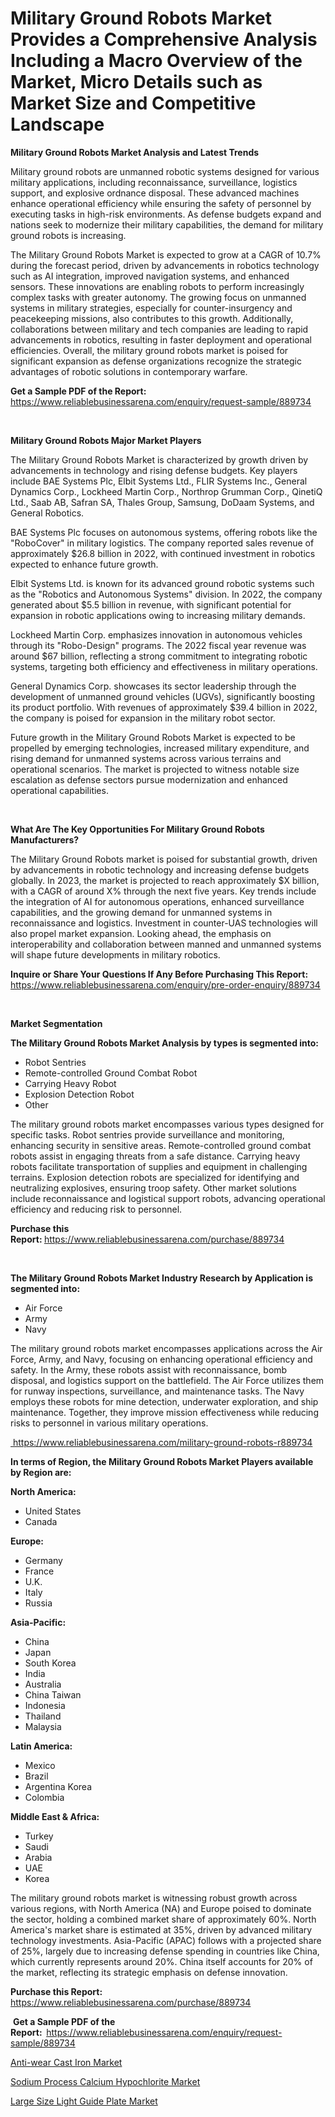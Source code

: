 <p><h1>Military Ground Robots Market Provides a Comprehensive Analysis Including a Macro Overview of the Market, Micro Details such as Market Size and Competitive Landscape</h1></p><p><strong>Military Ground Robots Market Analysis and Latest Trends</strong></p>
<p><p>Military ground robots are unmanned robotic systems designed for various military applications, including reconnaissance, surveillance, logistics support, and explosive ordnance disposal. These advanced machines enhance operational efficiency while ensuring the safety of personnel by executing tasks in high-risk environments. As defense budgets expand and nations seek to modernize their military capabilities, the demand for military ground robots is increasing.</p><p>The Military Ground Robots Market is expected to grow at a CAGR of 10.7% during the forecast period, driven by advancements in robotics technology such as AI integration, improved navigation systems, and enhanced sensors. These innovations are enabling robots to perform increasingly complex tasks with greater autonomy. The growing focus on unmanned systems in military strategies, especially for counter-insurgency and peacekeeping missions, also contributes to this growth. Additionally, collaborations between military and tech companies are leading to rapid advancements in robotics, resulting in faster deployment and operational efficiencies. Overall, the military ground robots market is poised for significant expansion as defense organizations recognize the strategic advantages of robotic solutions in contemporary warfare.</p></p>
<p><strong>Get a Sample PDF of the Report:&nbsp;</strong> <a href="https://www.reliablebusinessarena.com/enquiry/request-sample/889734?utm_campaign=2469&utm_medium=2&utm_source=Github&utm_content=ia&utm_term=16022025&utm_id=military-ground-robots">https://www.reliablebusinessarena.com/enquiry/request-sample/889734</a></p>
<p>&nbsp;</p>
<p><strong>Military Ground Robots Major Market Players</strong></p>
<p><p>The Military Ground Robots Market is characterized by growth driven by advancements in technology and rising defense budgets. Key players include BAE Systems Plc, Elbit Systems Ltd., FLIR Systems Inc., General Dynamics Corp., Lockheed Martin Corp., Northrop Grumman Corp., QinetiQ Ltd., Saab AB, Safran SA, Thales Group, Samsung, DoDaam Systems, and General Robotics.</p><p>BAE Systems Plc focuses on autonomous systems, offering robots like the "RoboCover" in military logistics. The company reported sales revenue of approximately $26.8 billion in 2022, with continued investment in robotics expected to enhance future growth.</p><p>Elbit Systems Ltd. is known for its advanced ground robotic systems such as the "Robotics and Autonomous Systems" division. In 2022, the company generated about $5.5 billion in revenue, with significant potential for expansion in robotic applications owing to increasing military demands.</p><p>Lockheed Martin Corp. emphasizes innovation in autonomous vehicles through its "Robo-Design" programs. The 2022 fiscal year revenue was around $67 billion, reflecting a strong commitment to integrating robotic systems, targeting both efficiency and effectiveness in military operations.</p><p>General Dynamics Corp. showcases its sector leadership through the development of unmanned ground vehicles (UGVs), significantly boosting its product portfolio. With revenues of approximately $39.4 billion in 2022, the company is poised for expansion in the military robot sector.</p><p>Future growth in the Military Ground Robots Market is expected to be propelled by emerging technologies, increased military expenditure, and rising demand for unmanned systems across various terrains and operational scenarios. The market is projected to witness notable size escalation as defense sectors pursue modernization and enhanced operational capabilities.</p></p>
<p>&nbsp;</p>
<p><strong>What Are The Key Opportunities For Military Ground Robots Manufacturers?</strong></p>
<p><p>The Military Ground Robots market is poised for substantial growth, driven by advancements in robotic technology and increasing defense budgets globally. In 2023, the market is projected to reach approximately $X billion, with a CAGR of around X% through the next five years. Key trends include the integration of AI for autonomous operations, enhanced surveillance capabilities, and the growing demand for unmanned systems in reconnaissance and logistics. Investment in counter-UAS technologies will also propel market expansion. Looking ahead, the emphasis on interoperability and collaboration between manned and unmanned systems will shape future developments in military robotics.</p></p>
<p><strong>Inquire or Share Your Questions If Any Before Purchasing This Report:</strong> <a href="https://www.reliablebusinessarena.com/enquiry/pre-order-enquiry/889734?utm_campaign=2469&utm_medium=2&utm_source=Github&utm_content=ia&utm_term=16022025&utm_id=military-ground-robots">https://www.reliablebusinessarena.com/enquiry/pre-order-enquiry/889734</a></p>
<p>&nbsp;</p>
<p><strong>Market Segmentation</strong></p>
<p><strong>The Military Ground Robots Market Analysis by types is segmented into:</strong></p>
<p><ul><li>Robot Sentries</li><li>Remote-controlled Ground Combat Robot</li><li>Carrying Heavy Robot</li><li>Explosion Detection Robot</li><li>Other</li></ul></p>
<p><p>The military ground robots market encompasses various types designed for specific tasks. Robot sentries provide surveillance and monitoring, enhancing security in sensitive areas. Remote-controlled ground combat robots assist in engaging threats from a safe distance. Carrying heavy robots facilitate transportation of supplies and equipment in challenging terrains. Explosion detection robots are specialized for identifying and neutralizing explosives, ensuring troop safety. Other market solutions include reconnaissance and logistical support robots, advancing operational efficiency and reducing risk to personnel.</p></p>
<p><strong>Purchase this Report:&nbsp;</strong><a href="https://www.reliablebusinessarena.com/purchase/889734?utm_campaign=2469&utm_medium=2&utm_source=Github&utm_content=ia&utm_term=16022025&utm_id=military-ground-robots">https://www.reliablebusinessarena.com/purchase/889734</a></p>
<p>&nbsp;</p>
<p><strong>The Military Ground Robots Market Industry Research by Application is segmented into:</strong></p>
<p><ul><li>Air Force</li><li>Army</li><li>Navy</li></ul></p>
<p><p>The military ground robots market encompasses applications across the Air Force, Army, and Navy, focusing on enhancing operational efficiency and safety. In the Army, these robots assist with reconnaissance, bomb disposal, and logistics support on the battlefield. The Air Force utilizes them for runway inspections, surveillance, and maintenance tasks. The Navy employs these robots for mine detection, underwater exploration, and ship maintenance. Together, they improve mission effectiveness while reducing risks to personnel in various military operations.</p></p>
<p><a href="https://www.reliablebusinessarena.com/military-ground-robots-r889734?utm_campaign=2469&utm_medium=2&utm_source=Github&utm_content=ia&utm_term=16022025&utm_id=military-ground-robots">&nbsp;https://www.reliablebusinessarena.com/military-ground-robots-r889734</a></p>
<p><strong>In terms of Region, the Military Ground Robots Market Players available by Region are:</strong></p>
<p>
    <p> <strong> North America: </strong>
        <ul>
            <li>United States</li>
            <li>Canada</li>
        </ul>
        </p> 
    <p> <strong> Europe: </strong>
        <ul>
            <li>Germany</li>
            <li>France</li>
            <li>U.K.</li>
            <li>Italy</li>
            <li>Russia</li>
        </ul>
        </p> 
    <p> <strong> Asia-Pacific: </strong>
        <ul>
            <li>China</li>
            <li>Japan</li>
            <li>South Korea</li>
            <li>India</li>
            <li>Australia</li>
            <li>China Taiwan</li>
            <li>Indonesia</li>
            <li>Thailand</li>
            <li>Malaysia</li>
        </ul>
        </p> 
    <p> <strong> Latin America: </strong>
        <ul>
            <li>Mexico</li>
            <li>Brazil</li>
            <li>Argentina Korea</li>
            <li>Colombia</li>
        </ul>
        </p> 
    <p> <strong> Middle East & Africa: </strong>
        <ul>
            <li>Turkey</li>
            <li>Saudi</li>
            <li>Arabia</li>
            <li>UAE</li>
            <li>Korea</li>
        </ul>
    </p>
    </p>
<p><p>The military ground robots market is witnessing robust growth across various regions, with North America (NA) and Europe poised to dominate the sector, holding a combined market share of approximately 60%. North America's market share is estimated at 35%, driven by advanced military technology investments. Asia-Pacific (APAC) follows with a projected share of 25%, largely due to increasing defense spending in countries like China, which currently represents around 20%. China itself accounts for 20% of the market, reflecting its strategic emphasis on defense innovation.</p></p>
<p><strong>Purchase this Report: </strong><a href="https://www.reliablebusinessarena.com/purchase/889734?utm_campaign=2469&utm_medium=2&utm_source=Github&utm_content=ia&utm_term=16022025&utm_id=military-ground-robots">https://www.reliablebusinessarena.com/purchase/889734</a></p>
<p>&nbsp;<strong>Get a Sample PDF of the Report:&nbsp;&nbsp;</strong><a href="https://www.reliablebusinessarena.com/enquiry/request-sample/889734?utm_campaign=2469&utm_medium=2&utm_source=Github&utm_content=ia&utm_term=16022025&utm_id=military-ground-robots">https://www.reliablebusinessarena.com/enquiry/request-sample/889734</a></p>
<p><strong></strong></p>
<p><p><a href="https://www.linkedin.com/pulse/projected-growth-anti-wear-cast-iron-market-7-cagr-from-2025-nw6se?utm_campaign=2469&utm_medium=2&utm_source=Github&utm_content=ia&utm_term=16022025&utm_id=military-ground-robots">Anti-wear Cast Iron Market</a></p><p><a href="https://www.linkedin.com/pulse/sodium-process-calcium-hypochlorite-market-growth-study-examines-wyv9e?utm_campaign=2469&utm_medium=2&utm_source=Github&utm_content=ia&utm_term=16022025&utm_id=military-ground-robots">Sodium Process Calcium Hypochlorite Market</a></p><p><a href="https://www.linkedin.com/pulse/large-size-light-guide-plate-marketanticipated-grow-predicted-pxoge?utm_campaign=2469&utm_medium=2&utm_source=Github&utm_content=ia&utm_term=16022025&utm_id=military-ground-robots">Large Size Light Guide Plate Market</a></p></p>